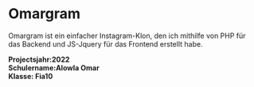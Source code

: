 # Omargram
Omargram ist ein einfacher Instagram-Klon, den ich mithilfe von PHP für das Backend und JS-Jquery für das Frontend erstellt habe.

**Projectsjahr:2022**
<br>
**Schulername:Alowla Omar**
<br>
**Klasse: Fia10**
